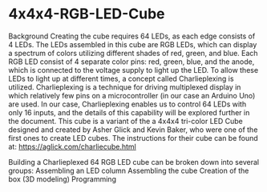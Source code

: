 # 4x4x4-RGB-LED-Cube

Background
	Creating the cube requires 64 LEDs, as each edge consists of 4 LEDs. The LEDs assembled in this cube are RGB LEDs, which can display a spectrum of colors utilizing different shades of red, green, and blue. Each RGB LED consist of 4 separate color pins: red, green, blue, and the anode, which is connected to the voltage supply to light up the LED. 
	To allow these LEDs to light up at different times, a concept called Charlieplexing is utilized. Charlieplexing is a technique for driving multiplexed display in which relatively few pins on a microcontroller (in our case an Arduino Uno) are used. In our case, Charlieplexing enables us to control 64 LEDs with only 16 inputs, and the details of this capability will be explored further in the document.
	This cube is a variant of the a 4x4x4 tri-color LED Cube designed and created by Asher Glick and Kevin Baker, who were one of the first ones to create LED cubes. The instructions for their cube can be found at: https://aglick.com/charliecube.html

Building a Charlieplexed 64 RGB LED cube can be broken down into several groups:
Assembling an LED column
Assembling the cube
Creation of the box (3D modeling)
Programming
